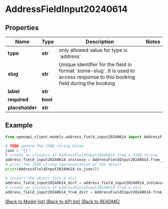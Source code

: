 # AddressFieldInput20240614


## Properties

Name | Type | Description | Notes
------------ | ------------- | ------------- | -------------
**type** | **str** | only allowed value for type is &#x60;address&#x60; | 
**slug** | **str** | Unique identifier for the field in format &#x60;some-slug&#x60;. It is used to access response to this booking field during the booking | 
**label** | **str** |  | 
**required** | **bool** |  | 
**placeholder** | **str** |  | 

## Example

```python
from openapi_client.models.address_field_input20240614 import AddressFieldInput20240614

# TODO update the JSON string below
json = "{}"
# create an instance of AddressFieldInput20240614 from a JSON string
address_field_input20240614_instance = AddressFieldInput20240614.from_json(json)
# print the JSON string representation of the object
print(AddressFieldInput20240614.to_json())

# convert the object into a dict
address_field_input20240614_dict = address_field_input20240614_instance.to_dict()
# create an instance of AddressFieldInput20240614 from a dict
address_field_input20240614_from_dict = AddressFieldInput20240614.from_dict(address_field_input20240614_dict)
```
[[Back to Model list]](../README.md#documentation-for-models) [[Back to API list]](../README.md#documentation-for-api-endpoints) [[Back to README]](../README.md)


